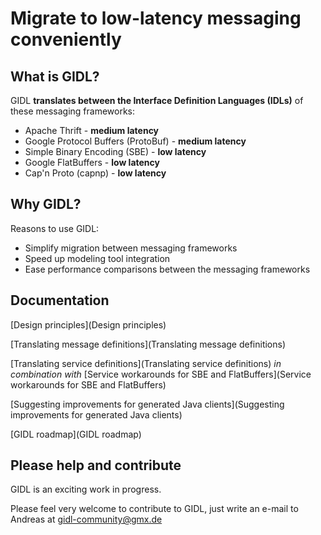 # Migrate to low-latency messaging conveniently

## What is GIDL?
GIDL **translates between the Interface Definition Languages (IDLs)** of these messaging frameworks:
- Apache Thrift - **medium latency**
- Google Protocol Buffers (ProtoBuf) - **medium latency**
- Simple Binary Encoding (SBE) - **low latency**
- Google FlatBuffers - **low latency**
- Cap'n Proto (capnp) - **low latency**

## Why GIDL?
Reasons to use GIDL:
- Simplify migration between messaging frameworks
- Speed up modeling tool integration
- Ease performance comparisons between the messaging frameworks

## Documentation
[Design principles](Design principles)

[Translating message definitions](Translating message definitions)

[Translating service definitions](Translating service definitions) *in combination with* [Service workarounds for SBE and FlatBuffers](Service workarounds for SBE and FlatBuffers)

[Suggesting improvements for generated Java clients](Suggesting improvements for generated Java clients)

[GIDL roadmap](GIDL roadmap)

## Please help and contribute
GIDL is an exciting work in progress.

Please feel very welcome to contribute to GIDL, just write an e-mail to Andreas at gidl-community@gmx.de 